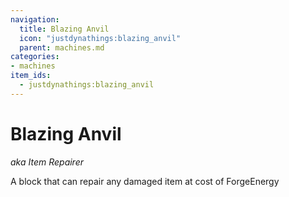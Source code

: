 ```yaml
---
navigation:
  title: Blazing Anvil
  icon: "justdynathings:blazing_anvil"
  parent: machines.md
categories:
- machines
item_ids:
  - justdynathings:blazing_anvil
---
```


# Blazing Anvil
*aka Item Repairer*

A block that can repair any damaged item at cost of ForgeEnergy

<RecipeFor id="justdynathings:blazing_anvil" />